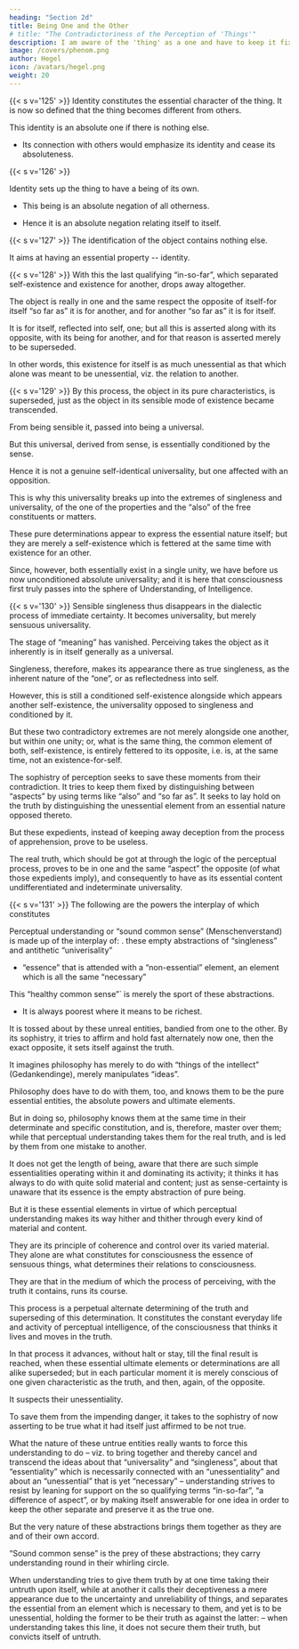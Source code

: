 ```yaml
---
heading: "Section 2d"
title: Being One and the Other
# title: "The Contradictoriness of the Perception of 'Things'"
description: I am aware of the 'thing' as a one and have to keep it fixed in this true character as 'one'
image: /covers/phenom.png
author: Hegel
icon: /avatars/hegel.png
weight: 20
---
```



<!-- This determinate characteristic -->
{{< s v='125' >}} Identity constitutes the essential character of the thing. It is now so defined that the thing becomes different from others. 

This identity is an absolute one if there is nothing else. 

<!-- It is, however, a thing, a self-existent “one”, only so far as it does not stand in relation to others. -->
- Its connection with others would emphasize its identity and cease its absoluteness. 

<!-- For in this relation, the connection with another is rather the point emphasized, and connection with another means giving up self-existence, means ceasing to have a being on its own account.  -->

<!-- It is precisely through the absolute character and its opposition that the thing relates itself to others, and is essentially this process of relation, and only this. The relation, however, is the negation of its independence, and the thing collapses through its own essential property. -->


{{< s v='126' >}} 

<!-- The necessity of the experience which consciousness has to go through in finding that the thing is destroyed just by the very characteristic which constitutes its essential nature and its distinctive existence on its own account, may, as regards the bare principle it implies, be shortly stated thus. -->

Identity sets up the thing to have a being of its own.
- This being is an absolute negation of all otherness.

<!-- , as existing for itself, or as ;  -->
- Hence it is an absolute negation relating itself to itself.

<!-- But this kind of negation is the cancelling and superseding of itself, or means that it has its essential reality in an other. -->


{{< s v='127' >}} The identification of the object contains nothing else.

It aims at having an essential property -- identity. 

<!-- , constituting its bare existence for itself, but with this bare self-existence it means also to embrace and contain diversity, which is to be necessary, but is at the same time not to constitute its essential characteristic. 

But this is a distinction that only exists in words; the nonessential, which has all the same to be necessary, cancels its own meaning, or is what we have just called the negation of itself. -->


{{< s v='128' >}}  With this the last qualifying “in-so-far”, which separated self-existence and existence for another, drops away altogether. 

The object is really in one and the same respect the opposite of itself-for itself “so far as” it is for another, and for another “so far as” it is for itself.

It is for itself, reflected into self, one; but all this is asserted along with its opposite, with its being for another, and for that reason is asserted merely to be superseded.

In other words, this existence for itself is as much unessential as that which alone was meant to be unessential, viz. the relation to another.



{{< s v='129' >}} By this process, the object in its pure characteristics, is superseded, just as the object in its sensible mode of existence became transcended.

 <!-- in those features which were to constitute its essential nature,  -->

From being sensible it, passed into being a universal.

But this universal, derived from sense, is essentially conditioned by the sense.

Hence it is not a genuine self-identical universality, but one affected with an opposition. 

This is why this universality breaks up into the extremes of singleness and universality, of the one of the properties and the “also” of the free constituents or matters. 

These pure determinations appear to express the essential nature itself; but they are merely a self-existence which is fettered at the same time with existence for an other. 

Since, however, both essentially exist in a single unity, we have before us now unconditioned absolute universality; and it is here that consciousness first truly passes into the sphere of Understanding, of Intelligence.

<!-- Φ 130.  -->
{{< s v='130' >}} Sensible singleness thus disappears in the dialectic process of immediate certainty. It becomes universality, but merely sensuous universality. 

The stage of “meaning” has vanished. Perceiving takes the object as it inherently is in itself generally as a universal. 

Singleness, therefore, makes its appearance there as true singleness, as the inherent nature of the “one”, or as reflectedness into self. 

However, this is still a conditioned self-existence alongside which appears another self-existence, the universality opposed to singleness and conditioned by it. 

But these two contradictory extremes are not merely alongside one another, but within one unity; or, what is the same thing, the common element of both, self-existence, is entirely fettered to its opposite, i.e. is, at the same time, not an existence-for-self.

The sophistry of perception seeks to save these moments from their contradiction. It tries to keep them fixed by distinguishing between “aspects” by using terms like “also” and “so far as”. It seeks to lay hold on the truth by distinguishing the unessential element from an essential nature opposed thereto. 

But these expedients, instead of keeping away deception from the process of apprehension, prove to be useless. 

The real truth, which should be got at through the logic of the perceptual process, proves to be in one and the same “aspect” the opposite (of what those expedients imply), and consequently to have as its essential content undifferentiated and indeterminate universality.


<!-- Φ 131.  -->
{{< s v='131' >}} The following are the powers the interplay of which constitutes 

Perceptual understanding or “sound common sense” (Menschenverstand) is made up of the interplay of:
. these empty abstractions of “singleness” and antithetic “univerisality”
- “essence” that is attended with a “non-essential” element, an element which is all the same “necessary”

This “healthy common sense”` is merely the sport of these abstractions.
<!-- , which takes itself to be the solid substantial type of conscious life,` in its process of perception, -->
- It is always poorest where it means to be richest.

 It is tossed about by these unreal entities, bandied from one to the other. By its sophistry, it tries to affirm and hold fast alternately now one, then the exact opposite, it sets itself against the truth. 

 It imagines philosophy has merely to do with “things of the intellect” (Gedankendinge), merely manipulates “ideas”.

Philosophy does have to do with them, too, and knows them to be the pure essential entities, the absolute powers and ultimate elements. 

But in doing so, philosophy knows them at the same time in their determinate and specific constitution, and is, therefore, master over them; while that perceptual understanding takes them for the real truth, and is led by them from one mistake to another.

It does not get the length of being, aware that there are such simple essentialities operating within it and dominating its activity; it thinks it has always to do with quite solid material and content; just as sense-certainty is unaware that its essence is the empty abstraction of pure being.

But it is these essential elements in virtue of which perceptual understanding makes its way hither and thither through every kind of material and content. 

They are its principle of coherence and control over its varied material. They alone are what constitutes for consciousness the essence of sensuous things, what determines their relations to consciousness. 

They are that in the medium of which the process of perceiving, with the truth it contains, runs its course. 

This process is a perpetual alternate determining of the truth and superseding of this determination. It constitutes the constant everyday life and activity of perceptual intelligence, of the consciousness that thinks it lives and moves in the truth.

In that process it advances, without halt or stay, till the final result is reached, when these essential ultimate elements or determinations are all alike superseded; but in each particular moment it is merely conscious of one given characteristic as the truth, and then, again, of the opposite.

It suspects their unessentiality.

To save them from the impending danger, it takes to the sophistry of now asserting to be true what it had itself just affirmed to be not true.

What the nature of these untrue entities really wants to force this understanding to do – viz. to bring together and thereby cancel and transcend the ideas about that “universality” and “singleness”, about that “essentiality” which is necessarily connected with an “unessentiality” and about an “unessential” that is yet “necessary” – understanding strives to resist by leaning for support on the so qualifying terms “in-so-far”, “a difference of aspect”, or by making itself answerable for one idea in order to keep the other separate and preserve it as the true one. 

But the very nature of these abstractions brings them together as they are and of their own accord. 

“Sound common sense” is the prey of these abstractions; they carry understanding round in their whirling circle. 

When understanding tries to give them truth by at one time taking their untruth upon itself, while at another it calls their deceptiveness a mere appearance due to the uncertainty and unreliability of things, and separates the essential from an element which is necessary to them, and yet is to be unessential, holding the former to be their truth as against the latter: – when understanding takes this line, it does not secure them their truth, but convicts itself of untruth.

